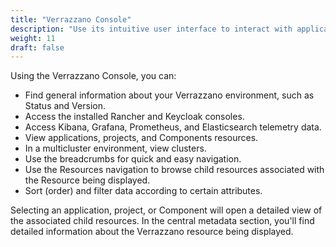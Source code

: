 ```yaml
---
title: "Verrazzano Console"
description: "Use its intuitive user interface to interact with applications and configurations of your Verrazzano environment."
weight: 11
draft: false
---
```



Using the Verrazzano Console, you can:
- Find general information about your Verrazzano environment, such as Status and Version.
- Access the installed Rancher and Keycloak consoles.
- Access Kibana, Grafana, Prometheus, and Elasticsearch telemetry data.
- View applications, projects, and Components resources.
- In a multicluster environment, view clusters.
- Use the breadcrumbs for quick and easy navigation.
- Use the Resources navigation to browse child resources associated with the Resource being displayed.
- Sort (order) and filter data according to certain attributes.


Selecting an application, project, or Component will open a detailed view of the associated child resources.
In the central metadata section, you'll find detailed information about the Verrazzano resource being displayed.
